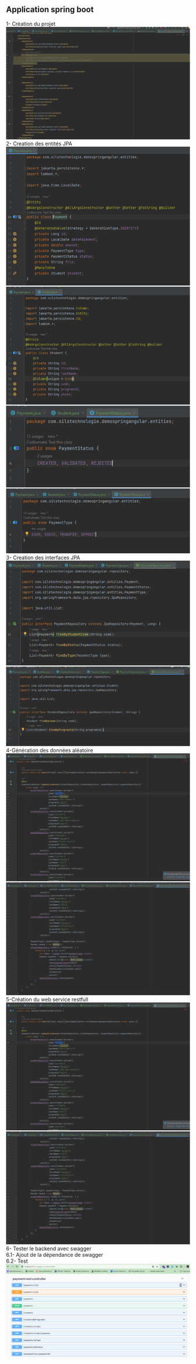 <h2>Application spring boot</h2>
1- Création du projet<br/>
<img src="assets/0-dependance-utilise.png" /> <br/>
2- Creation des entités JPA<br/>
<img src="assets/1-entite-payment.png" />
<img src="assets/2-entite-student.png" />
<img src="assets/3-paymentStatus.png" />
<img src="assets/4-entite-paymentType.png" />
3- Creation des interfaces JPA<br/>
<img src="assets/1-repository-payment.png" /> <br/>
<img src="assets/2-repository-studentRepository.png" /> <br/>
4-Génération des données aléatoire <br/>
<img src="assets/1-generation-donner-alleatoire.png" />
<img src="assets/2-generation-donnees-aleatoire.png" /> <br/>
5-Création du web service restfull <br/>
<img src="assets/1-generation-donner-alleatoire.png" />
<img src="assets/2-generation-donnees-aleatoire.png" /> <br/>
6- Tester le backend avec swagger<br/>
    6.1- Ajout de la dépendance de swagger<br/>
    6.2- Test<br/>
<img src="assets/7-test-avec-swagger.png" /> <br/>
